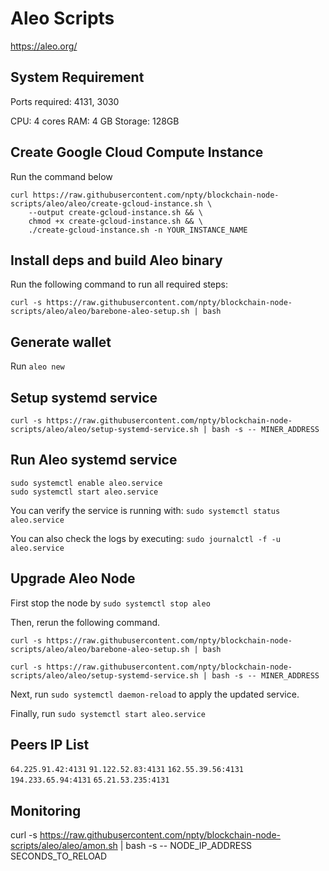 # Aleo Scripts

https://aleo.org/

## System Requirement

Ports required: 4131, 3030

CPU: 4 cores
RAM: 4 GB
Storage: 128GB

## Create Google Cloud Compute Instance

Run the command below

```
curl https://raw.githubusercontent.com/npty/blockchain-node-scripts/aleo/aleo/create-gcloud-instance.sh \
    --output create-gcloud-instance.sh && \
    chmod +x create-gcloud-instance.sh && \
    ./create-gcloud-instance.sh -n YOUR_INSTANCE_NAME
```

## Install deps and build Aleo binary

Run the following command to run all required steps:

`curl -s https://raw.githubusercontent.com/npty/blockchain-node-scripts/aleo/aleo/barebone-aleo-setup.sh | bash`

## Generate wallet

Run `aleo new`

## Setup systemd service

`curl -s https://raw.githubusercontent.com/npty/blockchain-node-scripts/aleo/aleo/setup-systemd-service.sh | bash -s -- MINER_ADDRESS`

## Run Aleo systemd service

```
sudo systemctl enable aleo.service
sudo systemctl start aleo.service
```

You can verify the service is running with:
`sudo systemctl status aleo.service`

You can also check the logs by executing:
`sudo journalctl -f -u aleo.service`

## Upgrade Aleo Node

First stop the node by `sudo systemctl stop aleo`

Then, rerun the following command.

`curl -s https://raw.githubusercontent.com/npty/blockchain-node-scripts/aleo/aleo/barebone-aleo-setup.sh | bash`

`curl -s https://raw.githubusercontent.com/npty/blockchain-node-scripts/aleo/aleo/setup-systemd-service.sh | bash -s -- MINER_ADDRESS`

Next, run `sudo systemctl daemon-reload` to apply the updated service.

Finally, run `sudo systemctl start aleo.service`

## Peers IP List

`64.225.91.42:4131`
`91.122.52.83:4131`
`162.55.39.56:4131`
`194.233.65.94:4131`
`65.21.53.235:4131`

## Monitoring

curl -s https://raw.githubusercontent.com/npty/blockchain-node-scripts/aleo/aleo/amon.sh | bash -s -- NODE_IP_ADDRESS SECONDS_TO_RELOAD
